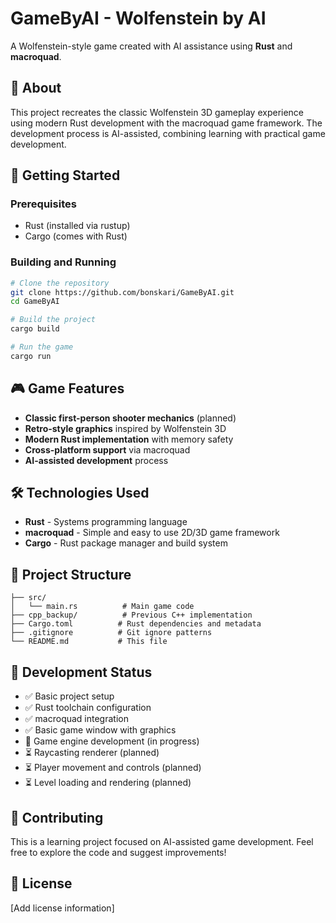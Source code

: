 # GameByAI - Wolfenstein by AI

A Wolfenstein-style game created with AI assistance using **Rust** and **macroquad**.

## 🦀 About

This project recreates the classic Wolfenstein 3D gameplay experience using modern Rust development with the macroquad game framework. The development process is AI-assisted, combining learning with practical game development.

## 🚀 Getting Started

### Prerequisites
- Rust (installed via rustup)
- Cargo (comes with Rust)

### Building and Running
```bash
# Clone the repository
git clone https://github.com/bonskari/GameByAI.git
cd GameByAI

# Build the project
cargo build

# Run the game
cargo run
```

## 🎮 Game Features

- **Classic first-person shooter mechanics** (planned)
- **Retro-style graphics** inspired by Wolfenstein 3D
- **Modern Rust implementation** with memory safety
- **Cross-platform support** via macroquad
- **AI-assisted development** process

## 🛠️ Technologies Used

- **Rust** - Systems programming language
- **macroquad** - Simple and easy to use 2D/3D game framework
- **Cargo** - Rust package manager and build system

## 📁 Project Structure

```
├── src/
│   └── main.rs          # Main game code
├── cpp_backup/          # Previous C++ implementation
├── Cargo.toml          # Rust dependencies and metadata
├── .gitignore          # Git ignore patterns
└── README.md           # This file
```

## 🎯 Development Status

- ✅ Basic project setup
- ✅ Rust toolchain configuration  
- ✅ macroquad integration
- ✅ Basic game window with graphics
- 🔄 Game engine development (in progress)
- ⏳ Raycasting renderer (planned)
- ⏳ Player movement and controls (planned)
- ⏳ Level loading and rendering (planned)

## 🤝 Contributing

This is a learning project focused on AI-assisted game development. Feel free to explore the code and suggest improvements!

## 📝 License

[Add license information] 